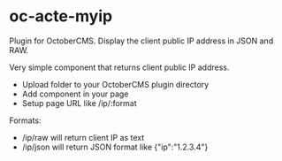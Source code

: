 # oc-acte-myip
Plugin for OctoberCMS. Display the client public IP address in JSON and RAW.

Very simple component that returns client public IP address.

- Upload folder to your OctoberCMS plugin directory
- Add component in your page
- Setup page URL like /ip/:format

Formats:
- /ip/raw will return client IP as text
- /ip/json will return JSON format like {"ip":"1.2.3.4"}
